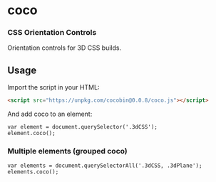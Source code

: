 # coco
### CSS Orientation Controls
Orientation controls for 3D CSS builds.

## Usage

Import the script in your HTML:
```HTML
<script src="https://unpkg.com/cocobin@0.0.8/coco.js"></script>
```

And add coco to an element:
```JS
var element = document.querySelector('.3dCSS');
element.coco();
```

### Multiple elements (grouped coco)

```JS
var elements = document.querySelectorAll('.3dCSS, .3dPlane');
elements.coco();
```
